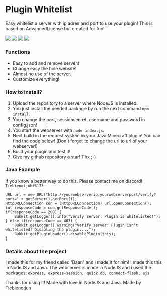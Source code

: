 # Plugin Whitelist
Easy whitelist a server with ip adres and port to use your plugin! This is based on AdvancedLicense but created for fun!

![](https://img.shields.io/github/stars/Tiebienotjuh/PluginVerify)
![](https://img.shields.io/github/forks/Tiebienotjuh/PluginVerify)
![](https://img.shields.io/github/release/Tiebienotjuh/PluginVerify)
![](https://img.shields.io/github/issues/Tiebienotjuh/PluginVerify)
### Functions

-  Easy to add and remove servers
- Change easy the hole website!
- Almost no use of the server.
- Customize everything!

### How to install?
1. Upload the repository to a server where NodeJS is installed.
1. You just install the needed package by run the next command `npm install`.
1. You change the port, sessionsecret, username and password in config.json!
1. You start the webserver with `node index.js`.
1. Next build in the request system in your Java Minecraft plugin! You can find the code below! (Don't forget to change the url to url of your webserver!)
1. Build your plugin and test it! 
7. Give my github repository a star! Thx ;-)

### Java Example
If you know a better way to do this. Please contact me on discord! `Tiebienotjuh#3173`

```
URL url = new URL("http://yourwebserverip:yourwebserverport/verify?port=" + getServer().getPort());
HttpURLConnection con = (HttpURLConnection) url.openConnection();
int responseCode = con.getResponseCode();
if(responseCode == 200) {
    Bukkit.getLogger().info("Verify Server: Plugin is whitelisted!");
} else if(responseCode == 403) {
    Bukkit.getLogger().warning("Verify server: Plugin isn't whitelisted! Disabling the plugin....");
    Bukkit.getPluginLoader().disablePlugin(this);
}
```

### Details about the project
I made this for my friend called 'Daan' and i made it for him!
I made this this in NodeJS and Java. The webserver is made in NodeJS and i used the packages:
`express, express-session, quick.db, connect-flash, ejs`

Thanks for using it! Made with love in NodeJS and Java.
Made by Tiebienotjuh
